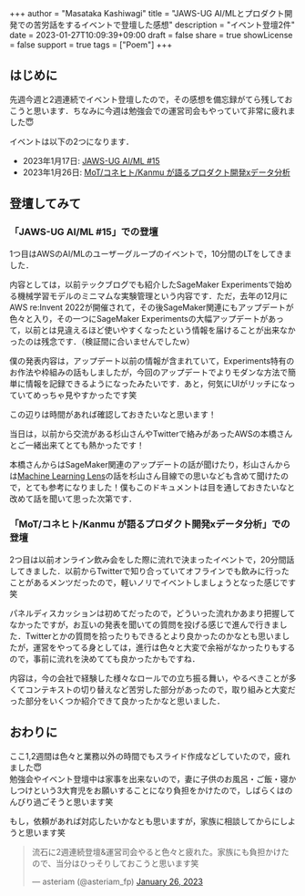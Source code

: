 +++
author = "Masataka Kashiwagi"
title = "JAWS-UG AI/MLとプロダクト開発での苦労話をするイベントで登壇した感想"
description = "イベント登壇2件"
date = 2023-01-27T10:09:39+09:00
draft = false
share = true
showLicense = false
support = true
tags = ["Poem"]
+++

## はじめに
先週今週と2週連続でイベント登壇したので，その感想を備忘録がてら残しておこうと思います．ちなみに今週は勉強会での運営司会もやっていて非常に疲れました😇

イベントは以下の2つになります．
- 2023年1月17日: [JAWS-UG AI/ML #15](https://jawsug-ai.connpass.com/event/263957/)
- 2023年1月26日: [MoT/コネヒト/Kanmu が語るプロダクト開発xデータ分析](https://kanmu.connpass.com/event/270440/)

## 登壇してみて
### 「JAWS-UG AI/ML #15」での登壇
1つ目はAWSのAI/MLのユーザーグループのイベントで，10分間のLTをしてきました．

内容としては，以前テックブログでも紹介したSageMaker Experimentsで始める機械学習モデルのミニマムな実験管理という内容です．ただ，去年の12月にAWS re:Invent 2022が開催されて，その後SageMaker関連にもアップデートが色々と入り，その一つにSageMaker Experimentsの大幅アップデートがあって，以前とは見違えるほど使いやすくなったという情報を届けることが出来なかったのは残念です．（検証間に合いませんでしたw）

僕の発表内容は，アップデート以前の情報が含まれていて，Experiments特有のお作法や枠組みの話もしましたが，今回のアップデートでよりモダンな方法で簡単に情報を記録できるようになったみたいです．あと，何気にUIがリッチになっていてめっちゃ見やすかったです笑

この辺りは時間があれば確認しておきたいなと思います！

当日は，以前から交流がある杉山さんやTwitterで絡みがあったAWSの本橋さんとご一緒出来てとても熱かったです！

本橋さんからはSageMaker関連のアップデートの話が聞けたり，杉山さんからは[Machine Learning Lens](https://docs.aws.amazon.com/wellarchitected/latest/machine-learning-lens/machine-learning-lens.html)の話を杉山さん目線での思いなども含めて聞けたので，とても参考になりました！僕もこのドキュメントは目を通しておきたいなと改めて話を聞いて思った次第です．

<script async class="speakerdeck-embed" data-id="759b3046628b48e7aac423cc6f91b374" data-ratio="1.77725118483412" src="//speakerdeck.com/assets/embed.js"></script>

### 「MoT/コネヒト/Kanmu が語るプロダクト開発xデータ分析」での登壇
2つ目は以前オンライン飲み会をした際に流れで決まったイベントで，20分間話してきました．以前からTwitterで知り合っていてオフラインでも飲みに行ったことがあるメンツだったので，軽いノリでイベントしましょうとなった感じです笑

パネルディスカッションは初めてだったので，どういった流れかあまり把握してなかったですが，お互いの発表を聞いての質問を投げる感じで進んで行きました．Twitterとかの質問を拾ったりもできるとより良かったのかなとも思いましたが，運営をやってる身としては，進行は色々と大変で余裕がなかったりもするので，事前に流れを決めてても良かったかもですね．

内容は，今の会社で経験した様々なロールでの立ち振る舞い，やるべきことが多くてコンテキストの切り替えなど苦労した部分があったので，取り組みと大変だった部分をいくつか紹介できて良かったかなと思いました．

<script async class="speakerdeck-embed" data-id="c811197258284a77b1754190e90df2c4" data-ratio="1.77725118483412" src="//speakerdeck.com/assets/embed.js"></script>

## おわりに
ここ1,2週間は色々と業務以外の時間でもスライド作成などしていたので，疲れました😇<br>
勉強会やイベント登壇中は家事を出来ないので，妻に子供のお風呂・ご飯・寝かしつけという3大育児をお願いすることになり負担をかけたので，しばらくはのんびり過ごそうと思います笑

もし，依頼があれば対応したいかなとも思いますが，家族に相談してからにしようと思います笑

<blockquote class="twitter-tweet" data-partner="tweetdeck"><p lang="ja" dir="ltr">流石に2週連続登壇&amp;運営司会やると色々と疲れた。家族にも負担かけたので、当分はひっそりしておこうと思います笑</p>&mdash; asteriam (@asteriam_fp) <a href="https://twitter.com/asteriam_fp/status/1618585734377791488?ref_src=twsrc%5Etfw">January 26, 2023</a></blockquote>
<script async src="https://platform.twitter.com/widgets.js" charset="utf-8"></script>
